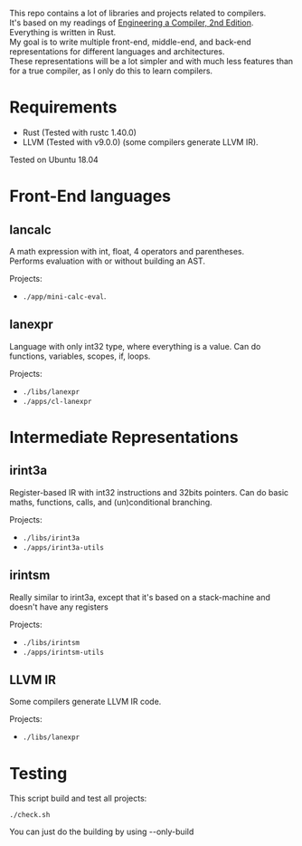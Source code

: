 This repo contains a lot of libraries and projects related to compilers.  
It's based on my readings of [Engineering a Compiler, 2nd Edition](https://www.elsevier.com/books/engineering-a-compiler/cooper/978-0-12-088478-0).  
Everything is written in Rust.  
My goal is to write multiple front-end, middle-end, and back-end representations for different languages and architectures.  
These representations will be a lot simpler and with much less features than for a true compiler, as I only do this to learn compilers.  

# Requirements

- Rust (Tested with rustc 1.40.0)
- LLVM (Tested with v9.0.0) (some compilers generate LLVM IR).

Tested on Ubuntu 18.04

# Front-End languages

## lancalc

A math expression with int, float, 4 operators and parentheses.  
Performs evaluation with or without building an AST.

Projects:
- `./app/mini-calc-eval`.

## lanexpr

Language with only int32 type, where everything is a value. Can do functions, variables, scopes, if, loops.

Projects:
- `./libs/lanexpr`
- `./apps/cl-lanexpr`


# Intermediate Representations

## irint3a

Register-based IR with int32 instructions and 32bits pointers. Can do basic maths, functions, calls, and (un)conditional branching.

Projects:
- `./libs/irint3a`
- `./apps/irint3a-utils`

## irintsm

Really similar to irint3a, except that it's based on a stack-machine and doesn't have any registers

Projects:
- `./libs/irintsm`
- `./apps/irintsm-utils`

## LLVM IR

Some compilers generate LLVM IR code.

Projects:
- `./libs/lanexpr`


# Testing

This script build and test all projects:

```shell
./check.sh
```

You can just do the building by using --only-build
